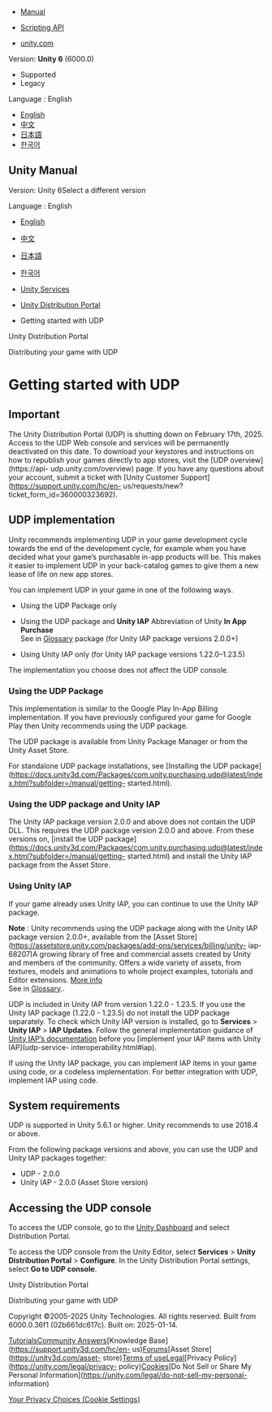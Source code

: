 [](https://docs.unity3d.com)

  * [Manual](../Manual/index.html)
  * [Scripting API](../ScriptReference/index.html)

  * [unity.com](https://unity.com/)

Version: **Unity 6** (6000.0)

  * Supported
  * Legacy

Language : English

  * [English](/Manual/udp-getting-started.html)
  * [中文](/cn/current/Manual/udp-getting-started.html)
  * [日本語](/ja/current/Manual/udp-getting-started.html)
  * [한국어](/kr/current/Manual/udp-getting-started.html)

[](https://docs.unity3d.com)

## Unity Manual

Version: Unity 6Select a different version

Language : English

  * [English](/Manual/udp-getting-started.html)
  * [中文](/cn/current/Manual/udp-getting-started.html)
  * [日本語](/ja/current/Manual/udp-getting-started.html)
  * [한국어](/kr/current/Manual/udp-getting-started.html)

  * [Unity Services](UnityServices.html)
  * [Unity Distribution Portal](udp.html)
  * Getting started with UDP

[](udp.html)

Unity Distribution Portal

[](udp-distribution.html)

Distributing your game with UDP

# Getting started with UDP

**Important**  
---  
The Unity Distribution Portal (UDP) is shutting down on February 17th, 2025.
Access to the UDP Web console and services will be permanently deactivated on
this date. To download your keystores and instructions on how to republish
your games directly to app stores, visit the [UDP overview](https://api-
udp.unity.com/overview) page. If you have any questions about your account,
submit a ticket with [Unity Customer Support](https://support.unity.com/hc/en-
us/requests/new?ticket_form_id=360000323692).  
  
## UDP implementation

Unity recommends implementing UDP in your game development cycle towards the
end of the development cycle, for example when you have decided what your
game’s purchasable in-app products will be. This makes it easier to implement
UDP in your back-catalog games to give them a new lease of life on new app
stores.

You can implement UDP in your game in one of the following ways.

  * Using the UDP Package only
  * Using the UDP package and **Unity IAP** Abbreviation of Unity **In App Purchase**  
See in [Glossary](Glossary.html#UnityIAP) package (for Unity IAP package
versions 2.0.0+)

  * Using Unity IAP only (for Unity IAP package versions 1.22.0–1.23.5)

The implementation you choose does not affect the UDP console.

### Using the UDP Package

This implementation is similar to the Google Play In-App Billing
implementation. If you have previously configured your game for Google Play
then Unity recommends using the UDP package.

The UDP package is available from Unity Package Manager or from the Unity
Asset Store.

For standalone UDP package installations, see [Installing the UDP
package](https://docs.unity3d.com/Packages/com.unity.purchasing.udp@latest/index.html?subfolder=/manual/getting-
started.html).

### Using the UDP package and Unity IAP

The Unity IAP package version 2.0.0 and above does not contain the UDP DLL.
This requires the UDP package version 2.0.0 and above. From these versions on,
[install the UDP
package](https://docs.unity3d.com/Packages/com.unity.purchasing.udp@latest/index.html?subfolder=/manual/getting-
started.html) and install the Unity IAP package from the Asset Store.

### Using Unity IAP

If your game already uses Unity IAP, you can continue to use the Unity IAP
package.

**Note** : Unity recommends using the UDP package along with the Unity IAP
package version 2.0.0+, available from the [Asset
Store](https://assetstore.unity.com/packages/add-ons/services/billing/unity-
iap-68207)A growing library of free and commercial assets created by Unity and
members of the community. Offers a wide variety of assets, from textures,
models and animations to whole project examples, tutorials and Editor
extensions. [More info](AssetStore.html)  
See in [Glossary](Glossary.html#AssetStore)..

UDP is included in Unity IAP from version 1.22.0 - 1.23.5. If you use the
Unity IAP package (1.22.0 - 1.23.5) do not install the UDP package separately.
To check which Unity IAP version is installed, go to **Services** > **Unity
IAP** > **IAP Updates**. Follow the general implementation guidance of [Unity
IAP’s documentation](https://docs.unity3d.com/Manual/UnityIAP.html) before you
[implement your IAP items with Unity IAP](udp-service-
interoperability.html#iap).

If using the Unity IAP package, you can implement IAP items in your game using
code, or a codeless implementation. For better integration with UDP, implement
IAP using code.

## System requirements

UDP is supported in Unity 5.6.1 or higher. Unity recommends to use 2018.4 or
above.

From the following package versions and above, you can use the UDP and Unity
IAP packages together:

  * UDP - 2.0.0
  * Unity IAP - 2.0.0 (Asset Store version)

## Accessing the UDP console

To access the UDP console, go to the [Unity
Dashboard](https://distribute.dashboard.unity.com) and select Distribution
Portal.

To access the UDP console from the Unity Editor, select **Services** > **Unity
Distribution Portal** > **Configure**. In the Unity Distribution Portal
settings, select **Go to UDP console**.

[](udp.html)

Unity Distribution Portal

[](udp-distribution.html)

Distributing your game with UDP

Copyright ©2005-2025 Unity Technologies. All rights reserved. Built from
6000.0.36f1 (02b661dc617c). Built on: 2025-01-14.

[Tutorials](https://learn.unity.com/)[Community
Answers](https://answers.unity3d.com)[Knowledge
Base](https://support.unity3d.com/hc/en-
us)[Forums](https://forum.unity3d.com)[Asset Store](https://unity3d.com/asset-
store)[Terms of
use](https://docs.unity3d.com/Manual/TermsOfUse.html)[Legal](https://unity.com/legal)[Privacy
Policy](https://unity.com/legal/privacy-
policy)[Cookies](https://unity.com/legal/cookie-policy)[Do Not Sell or Share
My Personal Information](https://unity.com/legal/do-not-sell-my-personal-
information)

[Your Privacy Choices (Cookie Settings)](javascript:void\(0\);)

